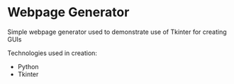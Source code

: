 # Webpage Generator

 Simple webpage generator used to demonstrate use of Tkinter for creating GUIs
 
 Technologies used in creation:
 - Python
 - Tkinter
